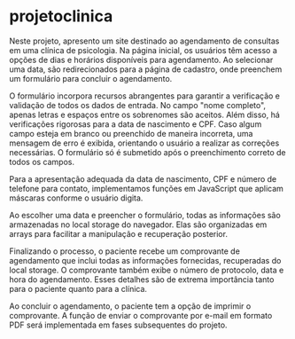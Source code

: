 # projetoclinica
Neste projeto, apresento um site destinado ao agendamento de consultas em uma clínica de psicologia. Na página inicial, os usuários têm acesso a opções de dias e horários disponíveis para agendamento. Ao selecionar uma data, são redirecionados para a página de cadastro, onde preenchem um formulário para concluir o agendamento.

O formulário incorpora recursos abrangentes para garantir a verificação e validação de todos os dados de entrada. No campo "nome completo", apenas letras e espaços entre os sobrenomes são aceitos. Além disso, há verificações rigorosas para a data de nascimento e CPF. Caso algum campo esteja em branco ou preenchido de maneira incorreta, uma mensagem de erro é exibida, orientando o usuário a realizar as correções necessárias. O formulário só é submetido após o preenchimento correto de todos os campos.

Para a apresentação adequada da data de nascimento, CPF e número de telefone para contato, implementamos funções em JavaScript que aplicam máscaras conforme o usuário digita.

Ao escolher uma data e preencher o formulário, todas as informações são armazenadas no local storage do navegador. Elas são organizadas em arrays para facilitar a manipulação e recuperação posterior.

Finalizando o processo, o paciente recebe um comprovante de agendamento que inclui todas as informações fornecidas, recuperadas do local storage. O comprovante também exibe o número de protocolo, data e hora do agendamento. Esses detalhes são de extrema importância tanto para o paciente quanto para a clínica.

Ao concluir o agendamento, o paciente tem a opção de imprimir o comprovante. A função de enviar o comprovante por e-mail em formato PDF será implementada em fases subsequentes do projeto.
